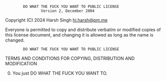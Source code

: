             DO WHAT THE FUCK YOU WANT TO PUBLIC LICENSE
                    Version 2, December 2004

Copyright (C) 2024 Harsh Singh <hi.harsh@pm.me>

Everyone is permitted to copy and distribute verbatim or modified
copies of this license document, and changing it is allowed as long
as the name is changed.

            DO WHAT THE FUCK YOU WANT TO PUBLIC LICENSE

TERMS AND CONDITIONS FOR COPYING, DISTRIBUTION AND MODIFICATION

0. You just DO WHAT THE FUCK YOU WANT TO.
